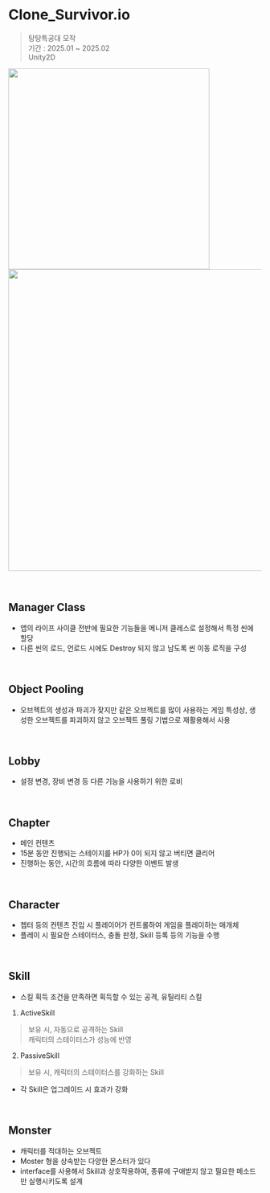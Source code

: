 # Clone_Survivor.io

> 탕탕특공대 모작 <br/>
> 기간 : 2025.01 ~ 2025.02 <br/>
> Unity2D <br/>

<img src="https://github.com/user-attachments/assets/4e225a86-47ca-45ab-bc11-13bd53c2ee26" width=400> <br/>
<img src="https://github.com/user-attachments/assets/d12fc5d8-b4e2-4dc4-9608-e0af1de893ae" width=600> <br/>

<br/>

## Manager Class
- 앱의 라이프 사이클 전반에 필요한 기능들을 메니저 클레스로 설정해서 특정 씬에 할당
- 다른 씬의 로드, 언로드 시에도 Destroy 되지 않고 남도록 씬 이동 로직을 구성

<br/>

## Object Pooling
- 오브젝트의 생성과 파괴가 잦지만 같은 오브젝트를 많이 사용하는 게임 특성상, 생성한 오브젝트를 파괴하지 않고 오브젝트 풀링 기법으로 재활용해서 사용

<br/>

## Lobby
- 설정 변경, 장비 변경 등 다른 기능을 사용하기 위한 로비

<br/>

## Chapter
- 메인 컨텐츠
- 15분 동안 진행되는 스테이지를 HP가 0이 되지 않고 버티면 클리어
- 진행하는 동안, 시간의 흐름에 따라 다양한 이벤트 발생

<br/>

## Character
- 쳅터 등의 컨텐츠 진입 시 플레이어가 컨트롤하여 게임을 플레이하는 매개체
- 플레이 시 필요한 스테이터스, 충돌 판정, Skill 등록 등의 기능을 수행

<br/>

## Skill
- 스킬 획득 조건을 만족하면 획득할 수 있는 공격, 유틸리티 스킬
1. ActiveSkill
  > 보유 시, 자동으로 공격하는 Skill <br/>
  > 캐릭터의 스테이터스가 성능에 반영
2. PassiveSkill
  > 보유 시, 캐릭터의 스테이터스를 강화하는 Skill
- 각 Skill은 업그레이드 시 효과가 강화

<br/>

## Monster
- 캐릭터를 적대하는 오브젝트
- Moster 형을 상속받는 다양한 몬스터가 있다
- interface를 사용해서 Skill과 상호작용하여, 종류에 구애받지 않고 필요한 메소드만 실행시키도록 설계